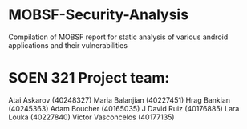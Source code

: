 # MOBSF-Security-Analysis
Compilation of MOBSF report for static analysis of various android applications and their vulnerabilities
# SOEN 321 Project team:
Atai Askarov (40248327)
Maria Balanjian (40227451)
Hrag Bankian (40245363)
Adam Boucher (40165035)
J David Ruiz (40176885)
Lara Louka (40227840)
Victor Vasconcelos (40177135)
